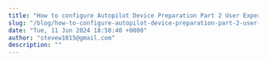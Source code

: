 ```yaml
---
title: "How to configure Autopilot Device Preparation Part 2 User Experience"
slug: "/blog/how-to-configure-autopilot-device-preparation-part-2-user-experience"
date: "Tue, 11 Jun 2024 18:50:40 +0000"
author: "stevew1015@gmail.com"
description: ""
---
```


